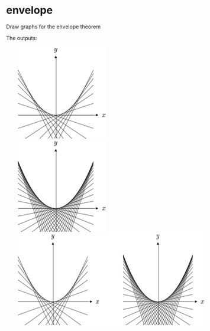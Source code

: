 envelope
========

Draw graphs for the envelope theorem

The outputs:

<img src="envelope0.png" alt="envelope0" height="250" hspace="32"/>
<img src="envelope1.png" alt="envelope1" height="250" hspace="32"/>

<img src="envelope_mult.png" alt="envelope0" height="250" hspace="32"/>
